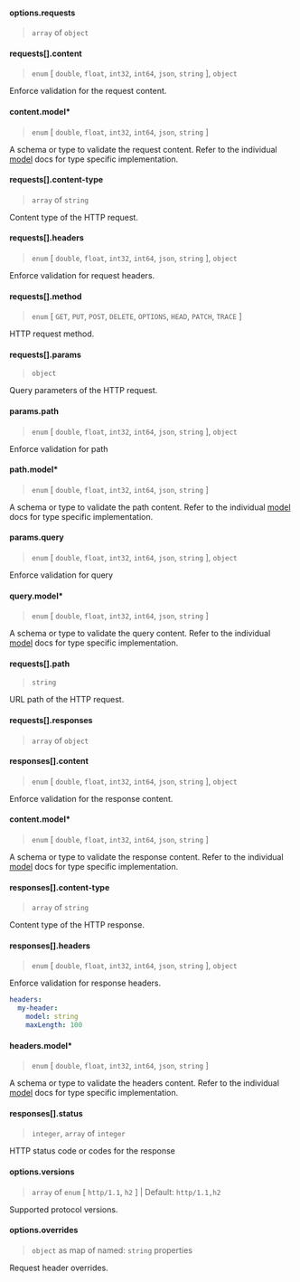 
#### options.requests

> `array` of `object`

<!-- todo: Dev input -->

#### requests[].content

> `enum` [ `double`, `float`, `int32`, `int64`, `json`, `string` ], `object`

Enforce validation for the request content.

#### content.model\*

> `enum` [ `double`, `float`, `int32`, `int64`, `json`, `string` ]

A schema or type to validate the request content. Refer to the individual [model](../../../models/) docs for type specific implementation.

#### requests[].content-type

> `array` of `string`

Content type of the HTTP request.

#### requests[].headers

> `enum` [ `double`, `float`, `int32`, `int64`, `json`, `string` ], `object`

Enforce validation for request headers.

#### requests[].method

> `enum` [ `GET`, `PUT`, `POST`, `DELETE`, `OPTIONS`, `HEAD`, `PATCH`, `TRACE` ]

HTTP request method.

#### requests[].params

> `object`

Query parameters of the HTTP request.

#### params.path

> `enum` [ `double`, `float`, `int32`, `int64`, `json`, `string` ], `object`

Enforce validation for path

#### path.model\*

> `enum` [ `double`, `float`, `int32`, `int64`, `json`, `string` ]

A schema or type to validate the path content. Refer to the individual [model](../../../models/) docs for type specific implementation.

#### params.query

> `enum` [ `double`, `float`, `int32`, `int64`, `json`, `string` ], `object`

Enforce validation for query

#### query.model\*

> `enum` [ `double`, `float`, `int32`, `int64`, `json`, `string` ]

A schema or type to validate the query content. Refer to the individual [model](../../../models/) docs for type specific implementation.

#### requests[].path

> `string`

URL path of the HTTP request.

#### requests[].responses

> `array` of `object`

<!-- todo: Dev input -->

#### responses[].content

> `enum` [ `double`, `float`, `int32`, `int64`, `json`, `string` ], `object`

Enforce validation for the response content.

<!-- markdownlint-disable MD024 -->
#### content.model\*

> `enum` [ `double`, `float`, `int32`, `int64`, `json`, `string` ]

A schema or type to validate the response content. Refer to the individual [model](../../../models/) docs for type specific implementation.
<!-- markdownlint-enable MD024 -->

#### responses[].content-type

> `array` of `string`

Content type of the HTTP response.

#### responses[].headers

> `enum` [ `double`, `float`, `int32`, `int64`, `json`, `string` ], `object`

Enforce validation for response headers.

```yaml
headers:
  my-header:
    model: string
    maxLength: 100
```

#### headers.model\*

> `enum` [ `double`, `float`, `int32`, `int64`, `json`, `string` ]

A schema or type to validate the headers content. Refer to the individual [model](../../../models/) docs for type specific implementation.

#### responses[].status

> `integer`, `array` of `integer`

HTTP status code or codes for the response

#### options.versions

> `array` of `enum` [ `http/1.1`, `h2` ] | Default: `http/1.1,h2`

Supported protocol versions.

#### options.overrides

> `object` as map of named: `string` properties

Request header overrides.
